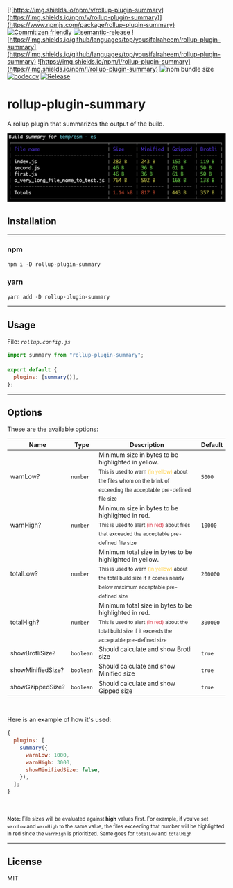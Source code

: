 [![https://img.shields.io/npm/v/rollup-plugin-summary](https://img.shields.io/npm/v/rollup-plugin-summary)](https://www.npmjs.com/package/rollup-plugin-summary)
[![Commitizen friendly](https://img.shields.io/badge/commitizen-friendly-brightgreen.svg)](http://commitizen.github.io/cz-cli/)
[![semantic-release](https://img.shields.io/badge/%20%20%F0%9F%93%A6%F0%9F%9A%80-semantic--release-e10079.svg)](https://github.com/semantic-release/semantic-release)
![https://img.shields.io/github/languages/top/yousifalraheem/rollup-plugin-summary](https://img.shields.io/github/languages/top/yousifalraheem/rollup-plugin-summary)
![https://img.shields.io/npm/l/rollup-plugin-summary](https://img.shields.io/npm/l/rollup-plugin-summary)
![npm bundle size](https://img.shields.io/bundlephobia/minzip/rollup-plugin-summary)
[![codecov](https://codecov.io/gh/yousifalraheem/rollup-plugin-summary/branch/master/graph/badge.svg)](https://codecov.io/gh/yousifalraheem/rollup-plugin-summary)
[![Release](https://github.com/yousifalraheem/rollup-plugin-summary/actions/workflows/release.yml/badge.svg)](https://github.com/yousifalraheem/rollup-plugin-summary/actions/workflows/release.yml)

# rollup-plugin-summary

A rollup plugin that summarizes the output of the build.

<img src="assets/sample_output.png" alt="Sample output" />

## Installation

<hr/>

### npm

```terminal
npm i -D rollup-plugin-summary
```

### yarn

```terminal
yarn add -D rollup-plugin-summary
```

<hr/>

## Usage

File: _`rollup.config.js`_

```javascript
import summary from "rollup-plugin-summary";

export default {
  plugins: [summary()],
};
```



<hr/>

## Options

These are the available options:

| Name              | Type      | Description                                                                                                                                                                                                                          | Default  |
| ----------------- | --------- | ------------------------------------------------------------------------------------------------------------------------------------------------------------------------------------------------------------------------------------ | -------- |
| warnLow?          | `number`  | Minimum size in bytes to be highlighted in yellow.<br><sub>This is used to warn <span style="color: #ffcd39;">(in yellow)</span> about the files whom on the brink of exceeding the acceptable pre-defined file size</sub>           | `5000`   |
| warnHigh?         | `number`  | Minimum size in bytes to be highlighted in red.<br><sub>This is used to alert <span style="color: #dc3545;">(in red)</span> about files that exceeded the acceptable pre-defined file size</sub>                                     | `10000`  |
| totalLow?         | `number`  | Minimum total size in bytes to be highlighted in yellow.<br><sub>This is used to warn <span style="color: #ffcd39;">(in yellow)</span> about the total build size if it comes nearly below maximum acceptable pre-defined size</sub> | `200000` |
| totalHigh?        | `number`  | Minimum total size in bytes to be highlighted in red.<br><sub>This is used to alert <span style="color: #dc3545;">(in red)</span> about the total build size if it exceeds the acceptable pre-defined size</sub>                     | `300000` |
| showBrotliSize?   | `boolean` | Should calculate and show Brotli size                                                                                                                                                                                                | `true`   |
| showMinifiedSize? | `boolean` | Should calculate and show Minified size                                                                                                                                                                                              | `true`   |
| showGzippedSize?  | `boolean` | Should calculate and show Gipped size                                                                                                                                                                                                | `true`   |

<br/>

Here is an example of how it's used:

```javascript
{
  plugins: [
    summary({
      warnLow: 1000,
      warnHigh: 3000,
      showMinifiedSize: false,
    }),
  ];
}
```

<br/>

<small>**Note:** File sizes will be evaluated against **high** values first. For example, if you've set `warnLow`
and `warnHigh` to the same value, the files exceeding that number will be highlighted in red since the `warnHigh` is
prioritized. Same goes for `totalLow` and `totalHigh`</small>

<hr/>

## License

MIT